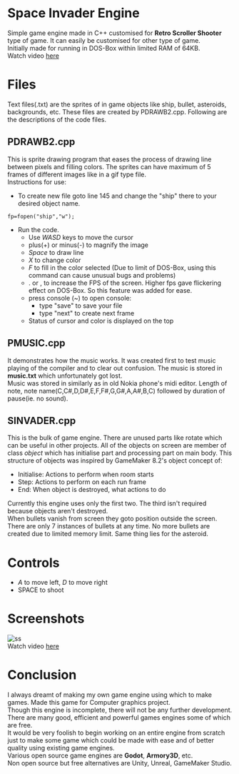 # Space Invader Engine  
Simple game engine made in C++ customised for **Retro Scroller Shooter** type of game. It can easily be customised for other type of game.  
Initially made for running in DOS-Box within limited RAM of 64KB.  
Watch video [here](https://youtu.be/BWVYrutAwHo)
# Files
Text files(.txt) are the sprites of in game objects like ship, bullet, asteroids, backgrounds, etc. These files are created by PDRAWB2.cpp. Following are the descriptions of the code files.
## PDRAWB2.cpp
This is sprite drawing program that eases the process of drawing line between pixels and filling colors. The sprites can have maximum of 5 frames of different images like in a gif type file.  
Instructions for use:  
- To create new file goto line 145 and change the "ship" there to your desired object name.
```
fp=fopen("ship","w");
```
- Run the code.
  - Use *WASD* keys to move the cursor
  - plus(+) or minus(-) to magnify the image
  - *Space* to draw line
  - *X* to change color
  - *F* to fill in the color selected (Due to limit of DOS-Box, using this command can cause unusual bugs and problems)
  - . or , to increase the FPS of the screen. Higher fps gave flickering effect on DOS-Box. So this feature was added for ease.
  - press console (~) to open console:
    - type "save" to save your file
    - type "next" to create next frame
  - Status of cursor and color is displayed on the top
## PMUSIC.cpp
It demonstrates how the music works. It was created first to test music playing of the compiler and to clear out confusion.
The music is stored in **music.txt** which unfortunately got lost.  
Music was stored in similarly as in old Nokia phone's midi editor. Length of note, note name(C,C#,D,D#,E,F,F#,G,G#,A,A#,B,C) followed by duration of pause(ie. no sound).
## SINVADER.cpp
This is the bulk of game engine. There are unused parts like rotate which can be useful in other projects. All of the objects on screen are member of class *object* which has initialise part and processing part on main body. This structure of objects was inspired by GameMaker 8.2's object concept of:
- Initialise: Actions to perform when room starts
- Step: Actions to perform on each run frame
- End: When object is destroyed, what actions to do

Currently this engine uses only the first two. The third isn't required because objects aren't destroyed.  
When bullets vanish from screen they goto position outside the screen. There are only 7 instances of bullets at any time. No more bullets are created due to limited memory limit. Same thing lies for the asteroid.  
# Controls
- *A* to move left, *D* to move right
- SPACE to shoot
# Screenshots
![ss](https://user-images.githubusercontent.com/45944370/135722308-7fd55b4f-4785-4201-a483-ed34957d2a8e.png)  
Watch video [here](https://youtu.be/BWVYrutAwHo)
# Conclusion
I always dreamt of making my own game engine using which to make games. Made this game for Computer graphics project.  
Though this engine is incomplete, there will not be any further development. There are many good, efficient and powerful games engines some of which are free.  
It would be very foolish to begin working on an entire engine from scratch just to make some game which could be made with ease and of better quality using existing game engines.  
Various open source game engines are **Godot**, **Armory3D**, etc.  
Non open source but free alternatives are Unity, Unreal, GameMaker Studio.
